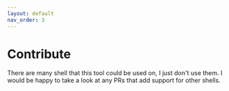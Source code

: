 ```yaml
---
layout: default
nav_order: 3
---
```


# Contribute

There are many shell that this tool could be used on, I just don't use them.  I would be happy to take a look at any PRs that add support for other shells.
